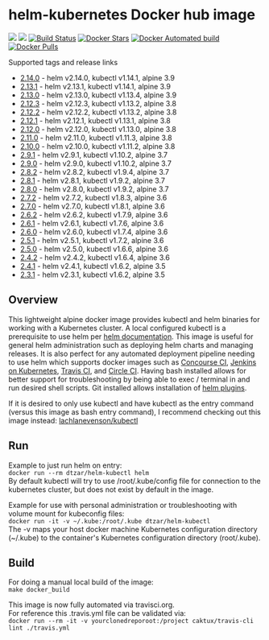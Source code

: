 # helm-kubernetes Docker hub image

[![](https://images.microbadger.com/badges/image/dtzar/helm-kubectl.svg)](https://microbadger.com/images/dtzar/helm-kubectl "Get your own image badge on microbadger.com")
[![](https://images.microbadger.com/badges/version/dtzar/helm-kubectl.svg)](https://microbadger.com/images/dtzar/helm-kubectl "Get your own version badge on microbadger.com")
[![Build Status](https://travis-ci.org/dtzar/helm-kubectl.svg?branch=master)](https://travis-ci.org/dtzar/helm-kubectl)
[![Docker Stars](https://img.shields.io/docker/stars/dtzar/helm-kubectl.svg?style=flat)](https://hub.docker.com/r/dtzar/helm-kubectl/)
[![Docker Automated build](https://img.shields.io/docker/automated/dtzar/helm-kubectl.svg?style=flat)]()
[![Docker Pulls](https://img.shields.io/docker/pulls/dtzar/helm-kubectl.svg)]()

Supported tags and release links

* [2.14.0](https://github.com/dtzar/helm-kubectl/releases/tag/2.14.0) - helm v2.14.0, kubectl v1.14.1, alpine 3.9
* [2.13.1](https://github.com/dtzar/helm-kubectl/releases/tag/2.13.1) - helm v2.13.1, kubectl v1.14.1, alpine 3.9
* [2.13.0](https://github.com/dtzar/helm-kubectl/releases/tag/2.13.0) - helm v2.13.0, kubectl v1.13.4, alpine 3.9
* [2.12.3](https://github.com/dtzar/helm-kubectl/releases/tag/2.12.3) - helm v2.12.3, kubectl v1.13.2, alpine 3.8
* [2.12.2](https://github.com/dtzar/helm-kubectl/releases/tag/2.12.2) - helm v2.12.2, kubectl v1.13.2, alpine 3.8
* [2.12.1](https://github.com/dtzar/helm-kubectl/releases/tag/2.12.1) - helm v2.12.1, kubectl v1.13.1, alpine 3.8
* [2.12.0](https://github.com/dtzar/helm-kubectl/releases/tag/2.12.0) - helm v2.12.0, kubectl v1.13.0, alpine 3.8
* [2.11.0](https://github.com/dtzar/helm-kubectl/releases/tag/2.11.0) - helm v2.11.0, kubectl v1.11.3, alpine 3.8
* [2.10.0](https://github.com/dtzar/helm-kubectl/releases/tag/2.10.0) - helm v2.10.0, kubectl v1.11.2, alpine 3.8
* [2.9.1](https://github.com/dtzar/helm-kubectl/releases/tag/2.9.1) - helm v2.9.1, kubectl v1.10.2, alpine 3.7
* [2.9.0](https://github.com/dtzar/helm-kubectl/releases/tag/2.9.0) - helm v2.9.0, kubectl v1.10.2, alpine 3.7
* [2.8.2](https://github.com/dtzar/helm-kubectl/releases/tag/2.8.2) - helm v2.8.2, kubectl v1.9.4, alpine 3.7
* [2.8.1](https://github.com/dtzar/helm-kubectl/releases/tag/2.8.1) - helm v2.8.1, kubectl v1.9.2, alpine 3.7
* [2.8.0](https://github.com/dtzar/helm-kubectl/releases/tag/2.8.0) - helm v2.8.0, kubectl v1.9.2, alpine 3.7
* [2.7.2](https://github.com/dtzar/helm-kubectl/releases/tag/2.7.2) - helm v2.7.2, kubectl v1.8.3, alpine 3.6
* [2.7.0](https://github.com/dtzar/helm-kubectl/releases/tag/2.7.0) - helm v2.7.0, kubectl v1.8.1, alpine 3.6
* [2.6.2](https://github.com/dtzar/helm-kubectl/releases/tag/2.6.2) - helm v2.6.2, kubectl v1.7.9, alpine 3.6
* [2.6.1](https://github.com/dtzar/helm-kubectl/releases/tag/2.6.1) - helm v2.6.1, kubectl v1.7.6, alpine 3.6
* [2.6.0](https://github.com/dtzar/helm-kubectl/releases/tag/2.6.0) - helm v2.6.0, kubectl v1.7.4, alpine 3.6
* [2.5.1](https://github.com/dtzar/helm-kubectl/releases/tag/2.5.1) - helm v2.5.1, kubectl v1.7.2, alpine 3.6
* [2.5.0](https://github.com/dtzar/helm-kubectl/releases/tag/2.5.0) - helm v2.5.0, kubectl v1.6.6, alpine 3.6
* [2.4.2](https://github.com/dtzar/helm-kubectl/releases/tag/2.4.2) - helm v2.4.2, kubectl v1.6.4, alpine 3.6
* [2.4.1](https://github.com/dtzar/helm-kubectl/releases/tag/2.4.1) - helm v2.4.1, kubectl v1.6.2, alpine 3.5
* [2.3.1](https://github.com/dtzar/helm-kubectl/releases/tag/2.3.1) - helm v2.3.1, kubectl v1.6.2, alpine 3.5

## Overview

This lightweight alpine docker image provides kubectl and helm binaries for working with a Kubernetes cluster.  A local configured kubectl is a prerequisite to use helm per [helm documentation](https://github.com/kubernetes/helm/blob/master/docs/quickstart.md).  This image is useful for general helm administration such as deploying helm charts and managing releases. It is also perfect for any automated deployment pipeline needing to use helm which supports docker images such as [Concourse CI](https://concourse.ci), [Jenkins on Kubernetes](https://kubeapps.com/charts/stable/jenkins), [Travis CI](https://docs.travis-ci.com/user/docker/), and [Circle CI](https://circleci.com/integrations/docker/).  Having bash installed allows for better support for troubleshooting by being able to exec / terminal in and run desired shell scripts.  Git installed allows installation of [helm plugins](https://github.com/kubernetes/helm/blob/master/docs/plugins.md).

If it is desired to only use kubectl and have kubectl as the entry command (versus this image as bash entry command), I recommend checking out this image instead:
[lachlanevenson/kubectl](https://hub.docker.com/r/lachlanevenson/k8s-kubectl/)

## Run

Example to just run helm on entry:  
`docker run --rm dtzar/helm-kubectl helm`  
By default kubectl will try to use /root/.kube/config file for connection to the kubernetes cluster, but does not exist by default in the image.

Example for use with personal administration or troubleshooting with volume mount for kubeconfig files:  
`docker run -it -v ~/.kube:/root/.kube dtzar/helm-kubectl`  
The -v maps your host docker machine Kubernetes configuration directory (~/.kube) to the container's Kubernetes configuration directory (root/.kube).

## Build

For doing a manual local build of the image:  
`make docker_build`

This image is now fully automated via travisci.org.  
For reference this .travis.yml file can be validated via:  
`docker run --rm -it -v yourclonedreporoot:/project caktux/travis-cli lint ./travis.yml`
